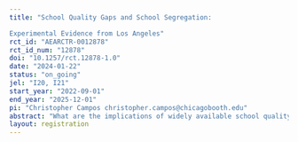 ```yaml
---
title: "School Quality Gaps and School Segregation:
Experimental Evidence from Los Angeles"
rct_id: "AEARCTR-0012878"
rct_id_num: "12878"
doi: "10.1257/rct.12878-1.0"
date: "2024-01-22"
status: "on_going"
jel: "I20, I21"
start_year: "2022-09-01"
end_year: "2025-12-01"
pi: "Christopher Campos christopher.campos@chicagobooth.edu"
abstract: "What are the implications of widely available school quality information on school enrollment segregation? We conduct a randomized information provision experiment in Los Angeles to answer this question. We provide information about schools' incoming achievement---a measure of peer quality---and a schools' achievement growth---a measure of a school's causal contribution to student learning and assess how this information affects families' interaction with various choice programs, their application behavior, and school enrollment segregation. "
layout: registration
---
```


